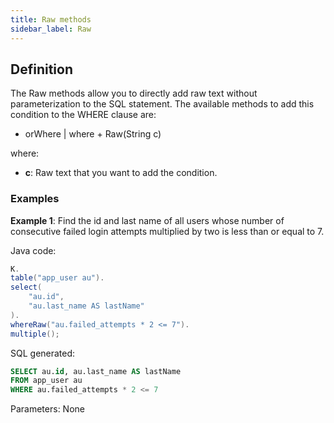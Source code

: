 ```yaml
---
title: Raw methods
sidebar_label: Raw
---
```


## Definition

The Raw methods allow you to directly add raw text without parameterization to the SQL statement. The available methods to add this condition to the WHERE clause are:

- orWhere | where + Raw(String c)

where:

- **c**: Raw text that you want to add the condition.

### Examples

**Example 1**: Find the id and last name of all users whose number of consecutive failed login attempts multiplied by two is less than or equal to 7.

Java code:

```java
K.
table("app_user au").
select(
    "au.id",
    "au.last_name AS lastName"
).
whereRaw("au.failed_attempts * 2 <= 7").
multiple();
```

SQL generated:

```sql
SELECT au.id, au.last_name AS lastName
FROM app_user au
WHERE au.failed_attempts * 2 <= 7
```

Parameters: None